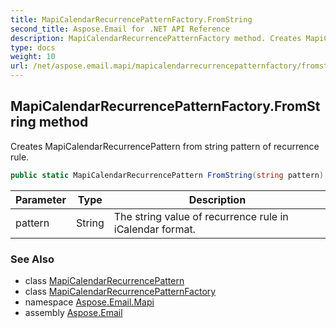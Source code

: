 ```yaml
---
title: MapiCalendarRecurrencePatternFactory.FromString
second_title: Aspose.Email for .NET API Reference
description: MapiCalendarRecurrencePatternFactory method. Creates MapiCalendarRecurrencePattern from string pattern of recurrence rule
type: docs
weight: 10
url: /net/aspose.email.mapi/mapicalendarrecurrencepatternfactory/fromstring/
---
```

## MapiCalendarRecurrencePatternFactory.FromString method

Creates MapiCalendarRecurrencePattern from string pattern of recurrence rule.

```csharp
public static MapiCalendarRecurrencePattern FromString(string pattern)
```

| Parameter | Type | Description |
| --- | --- | --- |
| pattern | String | The string value of recurrence rule in iCalendar format. |

### See Also

* class [MapiCalendarRecurrencePattern](../../mapicalendarrecurrencepattern/)
* class [MapiCalendarRecurrencePatternFactory](../)
* namespace [Aspose.Email.Mapi](../../mapicalendarrecurrencepatternfactory/)
* assembly [Aspose.Email](../../../)


